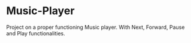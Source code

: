 # Music-Player
Project on a proper functioning Music player.
With Next, Forward, Pause and Play functionalities.
